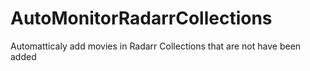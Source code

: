 # AutoMonitorRadarrCollections
Automatticaly add movies in Radarr Collections that are not have been added
